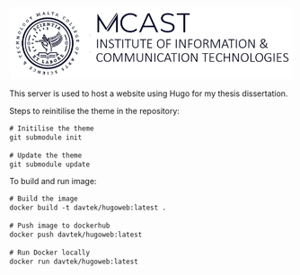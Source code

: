 ![Alt text](Readme-content/mcast.png)

This server is used to host a website using Hugo for my thesis dissertation.

Steps to reinitilise the theme in the repository:

    # Initilise the theme
    git submodule init

    # Update the theme
    git submodule update


To build and run image:

    # Build the image
    docker build -t davtek/hugoweb:latest .

    # Push image to dockerhub
    docker push davtek/hugoweb:latest

    # Run Docker locally
    docker run davtek/hugoweb:latest
